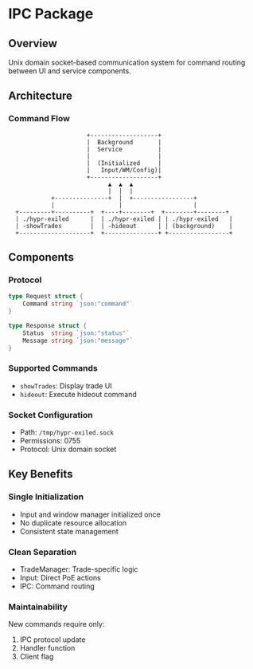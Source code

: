 # IPC Package

## Overview
Unix domain socket-based communication system for command routing between UI and service components.

## Architecture

### Command Flow
```
                      +-------------------+
                      |  Background       |
                      |  Service          |
                      |                   |
                      |  (Initialized     |
                      |   Input/WM/Config)|
                      +-------------------+
                            ▲  ▲  ▲
                            |  |  |
            +---------------+  |  +-----------------+
            |                  |                    |
  +---------+----------+  +----+--------+  +--------+--------+
  | ./hypr-exiled      |  | ./hypr-exiled | | ./hypr-exiled   |
  | -showTrades        |  | -hideout      | | (background)    |
  +--------------------+  +---------------+ +-----------------+
```

## Components

### Protocol
```go
type Request struct {
    Command string `json:"command"`
}

type Response struct {
    Status  string `json:"status"`
    Message string `json:"message"`
}
```

### Supported Commands
- `showTrades`: Display trade UI
- `hideout`: Execute hideout command

### Socket Configuration
- Path: `/tmp/hypr-exiled.sock`
- Permissions: 0755
- Protocol: Unix domain socket

## Key Benefits

### Single Initialization
- Input and window manager initialized once
- No duplicate resource allocation
- Consistent state management

### Clean Separation
- TradeManager: Trade-specific logic
- Input: Direct PoE actions
- IPC: Command routing

### Maintainability
New commands require only:
1. IPC protocol update
2. Handler function
3. Client flag
